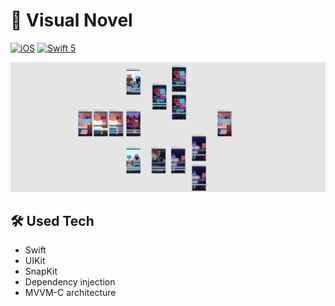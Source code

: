 # 📖 Visual Novel

[![iOS](https://img.shields.io/badge/platform-iOS-green.svg)](https://github.com/k1ckdown/VisualNovel)
[![Swift 5](https://img.shields.io/badge/Swift-5-orange.svg?style=flat)](https://developer.apple.com/swift/)

<img src="IMG/visual-novel.png">

## 🛠 Used Tech
- Swift
- UIKit
- SnapKit
- Dependency injection
- MVVM-C architecture
